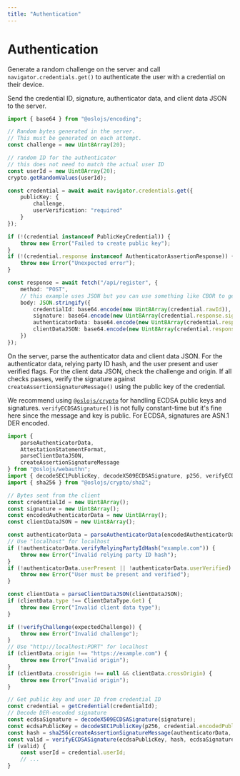 ```yaml
---
title: "Authentication"
---
```


# Authentication

Generate a random challenge on the server and call `navigator.credentials.get()` to authenticate the user with a credential on their device.

Send the credential ID, signature, authenticator data, and client data JSON to the server.

```ts
import { base64 } from "@oslojs/encoding";

// Random bytes generated in the server.
// This must be generated on each attempt.
const challenge = new Uint8Array(20);

// random ID for the authenticator
// this does not need to match the actual user ID
const userId = new Uint8Array(20);
crypto.getRandomValues(userId);

const credential = await await navigator.credentials.get({
	publicKey: {
		challenge,
		userVerification: "required"
	}
});

if (!(credential instanceof PublicKeyCredential)) {
	throw new Error("Failed to create public key");
}
if (!(credential.response instanceof AuthenticatorAssertionResponse)) {
	throw new Error("Unexpected error");
}

const response = await fetch("/api/register", {
	method: "POST",
	// this example uses JSON but you can use something like CBOR to get something more compact
	body: JSON.stringify({
		credentialId: base64.encode(new Uint8Array(credential.rawId)),
		signature: base64.encode(new Uint8Array(credential.response.signature)),
		authenticatorData: base64.encode(new Uint8Array(credential.response.authenticatorData)),
		clientDataJSON: base64.encode(new Uint8Array(credential.response.clientDataJSON))
	})
});
```

On the server, parse the authenticator data and client data JSON. For the authenticator data, relying party ID hash, and the user present and user verified flags. For the client data JSON, check the challenge and origin. If all checks passes, verify the signature against `createAssertionSignatureMessage()` using the public key of the credential.

We recommend using [`@oslojs/crypto`](https://crypto.oslojs.dev) for handling ECDSA public keys and signatures. `verifyECDSASignature()` is not fully constant-time but it's fine here since the message and key is public. For ECDSA, signatures are ASN.1 DER encoded.

```ts
import {
	parseAuthenticatorData,
	AttestationStatementFormat,
	parseClientDataJSON,
	createAssertionSignatureMessage
} from "@oslojs/webauthn";
import { decodeSEC1PublicKey, decodeX509ECDSASignature, p256, verifyECDSASignature } from "@oslojs/crypto/ecdsa";
import { sha256 } from "@oslojs/crypto/sha2";

// Bytes sent from the client
const credentialId = new Uint8Array();
const signature = new Uint8Array();
const encodedAuthenticatorData = new Uint8Array();
const clientDataJSON = new Uint8Array();

const authenticatorData = parseAuthenticatorData(encodedAuthenticatorData);
// Use "localhost" for localhost
if (!authenticatorData.verifyRelyingPartyIdHash("example.com")) {
	throw new Error("Invalid relying party ID hash");
}
if (!authenticatorData.userPresent || !authenticatorData.userVerified) {
	throw new Error("User must be present and verified");
}

const clientData = parseClientDataJSON(clientDataJSON);
if (clientData.type !== ClientDataType.Get) {
	throw new Error("Invalid client data type");
}

if (!verifyChallenge(expectedChallenge)) {
	throw new Error("Invalid challenge");
}
// Use "http://localhost:PORT" for localhost
if (clientData.origin !== "https://example.com") {
	throw new Error("Invalid origin");
}
if (clientData.crossOrigin !== null && clientData.crossOrigin) {
	throw new Error("Invalid origin");
}

// Get public key and user ID from credential ID
const credential = getCredential(credentialId);
// Decode DER-encoded signature
const ecdsaSignature = decodeX509ECDSASignature(signature);
const ecdsaPublicKey = decodeSEC1PublicKey(p256, credential.encodedPublicKey);
const hash = sha256(createAssertionSignatureMessage(authenticatorData, clientDataJSON));
const valid = verifyECDSASignature(ecdsaPublicKey, hash, ecdsaSignature);
if (valid) {
	const userId = credential.userId;
	// ...
}
```
